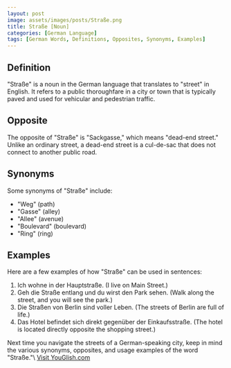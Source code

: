 ```yaml
---
layout: post
image: assets/images/posts/Straße.png
title: Straße [Noun]
categories: [German Language]
tags: [German Words, Definitions, Opposites, Synonyms, Examples]
---
```


## Definition

"Straße" is a noun in the German language that translates to "street" in English. It refers to a public thoroughfare in a city or town that is typically paved and used for vehicular and pedestrian traffic.

## Opposite

The opposite of "Straße" is "Sackgasse," which means "dead-end street." Unlike an ordinary street, a dead-end street is a cul-de-sac that does not connect to another public road.

## Synonyms

Some synonyms of "Straße" include:

- "Weg" (path)
- "Gasse" (alley)
- "Allee" (avenue)
- "Boulevard" (boulevard)
- "Ring" (ring)

## Examples

Here are a few examples of how "Straße" can be used in sentences:

1. Ich wohne in der Hauptstraße. (I live on Main Street.)
2. Geh die Straße entlang und du wirst den Park sehen. (Walk along the street, and you will see the park.)
3. Die Straßen von Berlin sind voller Leben. (The streets of Berlin are full of life.)
4. Das Hotel befindet sich direkt gegenüber der Einkaufsstraße. (The hotel is located directly opposite the shopping street.)

Next time you navigate the streets of a German-speaking city, keep in mind the various synonyms, opposites, and usage examples of the word "Straße."\ <a id="yg-widget-0" class="youglish-widget" data-query="Straße" data-lang="german" data-components="8412" data-auto-start="0" data-bkg-color="theme_light" data-title="How%20to%20pronounce%20Straße%20in%20German"  rel="nofollow" href="https://youglish.com">Visit YouGlish.com</a><script async src="https://youglish.com/public/emb/widget.js" charset="utf-8"></script>